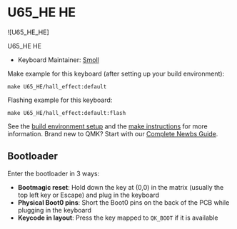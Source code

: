# U65_HE HE

![U65_HE_HE]

U65_HE HE

* Keyboard Maintainer: [Smoll](https://github.com/smollchungus)

Make example for this keyboard (after setting up your build environment):

    make U65_HE/hall_effect:default

Flashing example for this keyboard:

    make U65_HE/hall_effect:default:flash

See the [build environment setup](https://docs.qmk.fm/#/getting_started_build_tools) and the [make instructions](https://docs.qmk.fm/#/getting_started_make_guide) for more information. Brand new to QMK? Start with our [Complete Newbs Guide](https://docs.qmk.fm/#/newbs).

## Bootloader

Enter the bootloader in 3 ways:

* **Bootmagic reset**: Hold down the key at (0,0) in the matrix (usually the top left key or Escape) and plug in the keyboard
* **Physical Boot0 pins**: Short the Boot0 pins on the back of the PCB while plugging in the keyboard
* **Keycode in layout**: Press the key mapped to `QK_BOOT` if it is available
